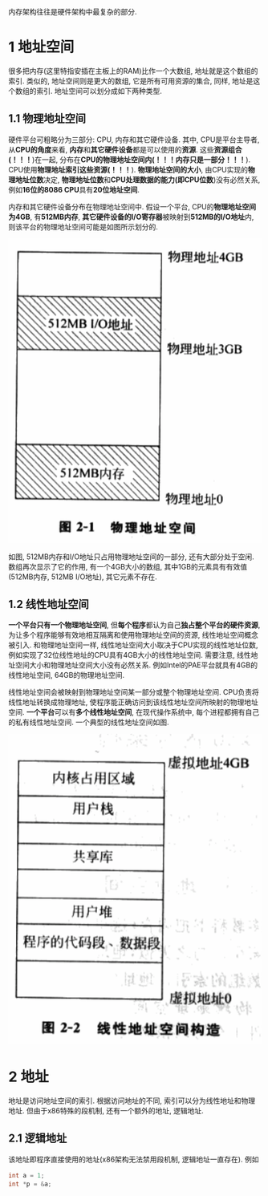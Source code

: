 内存架构往往是硬件架构中最复杂的部分. 

# 1 地址空间

很多把内存(这里特指安插在主板上的RAM)比作一个大数组, 地址就是这个数组的索引. 类似的, 地址空间则是更大的数组, 它是所有可用资源的集合, 同样, 地址是这个数组的索引. 地址空间可以划分成如下两种类型.

## 1.1 物理地址空间

硬件平台可粗略分为三部分: CPU, 内存和其它硬件设备. 其中, CPU是平台主导者, 从**CPU的角度**来看, **内存**和**其它硬件设备**都是可以使用的**资源**. 这些**资源组合(！！！**)在一起, 分布在**CPU的物理地址空间内(！！！内存只是一部分！！！**). CPU使用**物理地址索引这些资源(！！！**). **物理地址空间的大小**, 由CPU实现的**物理地址位数**决定, **物理地址位数**和**CPU处理数据的能力(即CPU位数**)没有必然关系, 例如**16位的8086 CPU**具有**20位地址空间**.

内存和其它硬件设备分布在物理地址空间中. 假设一个平台, CPU的**物理地址空间为4GB**, 有**512MB内存**, **其它硬件设备的I/O寄存器**被映射到**512MB的I/O地址**内, 则该平台的物理地址空间可能是如图所示划分的.

![config](./images/1.png)

如图, 512MB内存和I/O地址只占用物理地址空间的一部分, 还有大部分处于空闲. 数组再次显示了它的作用, 有一个4GB大小的数组, 其中1GB的元素具有有效值(512MB内存, 512MB I/O地址), 其它元素不存在.

## 1.2 线性地址空间

**一个平台只有一个物理地址空间**, 但**每个程序**都认为自己**独占整个平台的硬件资源**, 为让多个程序能够有效地相互隔离和使用物理地址空间的资源, 线性地址空间概念被引入. 和物理地址空间一样, 线性地址空间大小取决于CPU实现的线性地址位数, 例如实现了32位线性地址的CPU具有4GB大小的线性地址空间. 需要注意, 线性地址空间大小和物理地址空间大小没有必然关系. 例如Intel的PAE平台就具有4GB的线性地址空间, 64GB的物理地址空间.

线性地址空间会被映射到物理地址空间某一部分或整个物理地址空间. CPU负责将线性地址转换成物理地址, 使程序能正确访问到该线性地址空间所映射的物理地址空间. **一个平台**可以有**多个线性地址空间**, 在现代操作系统中, 每个进程都拥有自己的私有线性地址空间. 一个典型的线性地址空间如图.

![config](./images/2.png)

# 2 地址

地址是访问地址空间的索引. 根据访问地址的不同, 索引可以分为线性地址和物理地址. 但由于x86特殊的段机制, 还有一个额外的地址, 逻辑地址.

## 2.1 逻辑地址

该地址即程序直接使用的地址(x86架构无法禁用段机制, 逻辑地址一直存在). 例如

```c
int a = 1;
int *p = &a;
```


